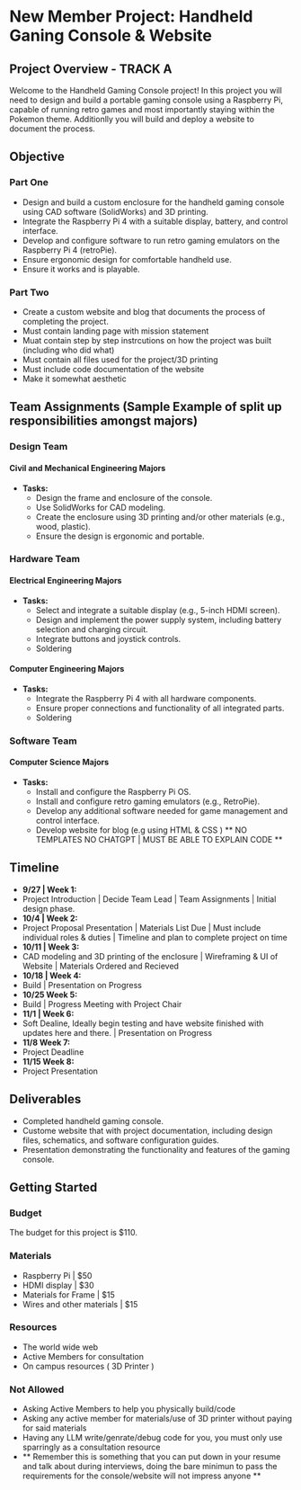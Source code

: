 # New Member Project: Handheld Ganing Console & Website 

## Project Overview - **TRACK A**

Welcome to the Handheld Gaming Console project! In this project you will need to design and build a portable gaming console using a Raspberry Pi, capable of running retro games and most importantly staying within the Pokemon theme. Additionlly you will build and deploy a website to document the process. 

## Objective

### Part One
- Design and build a custom enclosure for the handheld gaming console using CAD software (SolidWorks) and 3D printing.
- Integrate the Raspberry Pi 4 with a suitable display, battery, and control interface.
- Develop and configure software to run retro gaming emulators on the Raspberry Pi 4 (retroPie).
- Ensure ergonomic design for comfortable handheld use.
- Ensure it works and is playable. 

### Part Two
- Create a custom website and blog that documents the process of completing the project. 
- Must contain landing page with mission statement
- Muat contain step by step instrcutions on how the project was built (including who did what)
- Must contain all files used for the project/3D printing
- Must include code documentation of the website
- Make it somewhat aesthetic 

## Team Assignments (Sample Example of split up responsibilities amongst majors)

### Design Team

#### Civil and Mechanical Engineering Majors
- **Tasks:**
  - Design the frame and enclosure of the console.
  - Use SolidWorks for CAD modeling.
  - Create the enclosure using 3D printing and/or other materials (e.g., wood, plastic).
  - Ensure the design is ergonomic and portable.

### Hardware Team

#### Electrical Engineering Majors 
- **Tasks:**
  - Select and integrate a suitable display (e.g., 5-inch HDMI screen).
  - Design and implement the power supply system, including battery selection and charging circuit.
  - Integrate buttons and joystick controls.
  - Soldering

#### Computer Engineering Majors
- **Tasks:**
  - Integrate the Raspberry Pi 4 with all hardware components.
  - Ensure proper connections and functionality of all integrated parts.
  - Soldering

### Software Team

#### Computer Science Majors
- **Tasks:**
  - Install and configure the Raspberry Pi OS.
  - Install and configure retro gaming emulators (e.g., RetroPie).
  - Develop any additional software needed for game management and control interface.
  - Develop website for blog (e.g using HTML & CSS ) ** NO TEMPLATES NO CHATGPT | MUST BE ABLE TO EXPLAIN CODE **

## Timeline

- **9/27 | Week 1:**
- Project Introduction | Decide Team Lead | Team Assignments | Initial design phase.
- **10/4 | Week 2:**
- Project Proposal Presentation | Materials List Due | Must include individual roles & duties | Timeline and plan to complete project on time
- **10/11 | Week 3:**
- CAD modeling and 3D printing of the enclosure | Wireframing & UI of Website | Materials Ordered and Recieved
- **10/18 | Week 4:**
- Build | Presentation on Progress
- **10/25 Week 5:**
- Build | Progress Meeting with Project Chair 
- **11/1 | Week 6:**
- Soft Dealine, Ideally begin testing and have website finished with updates here and there. | Presentation on Progress
- **11/8 Week 7:**
- Project Deadline
- **11/15 Week 8:**
- Project Presentation

## Deliverables

- Completed handheld gaming console.
- Custome website that with project documentation, including design files, schematics, and software configuration guides. 
- Presentation demonstrating the functionality and features of the gaming console.

## Getting Started

### Budget

The budget for this project is $110.

### Materials 

- Raspberry Pi  |  $50
- HDMI display  |  $30
- Materials for Frame | $15
- Wires and other materials | $15

### Resources

- The world wide web
- Active Members for consultation
- On campus resources ( 3D Printer )

### Not Allowed

- Asking Active Members to help you physically build/code
- Asking any active member for materials/use of 3D printer without paying for said materials
- Having any LLM write/genrate/debug code for you, you must only use sparringly as a consultation resource
- ** Remember this is something that you can put down in your resume and talk about during interviews, doing the bare minimun to pass the requirements for the console/website will not impress anyone **
